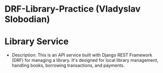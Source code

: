 # DRF-Library-Practice (Vladyslav Slobodian)

# Library Service
+ Description:
This is an API service built with Django REST Framework (DRF) for managing a library. It's designed for local library management, handling books, borrowing transactions, and payments.
